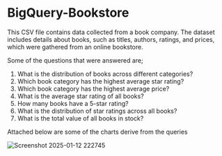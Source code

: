 # BigQuery-Bookstore
This CSV file contains data collected from a book company. The dataset includes details about books, such as titles, authors, ratings, and prices, which were gathered from an online bookstore.

Some of the questions that were answered are;
1. What is the distribution of books across different categories?
2. Which book category has the highest average star rating?
3. Which book category has the highest average price?
4. What is the average star rating of all books?
5. How many books have a 5-star rating?
6. What is the distribution of star ratings across all books?
7. What is the total value of all books in stock?
   
Attached below are some of the charts derive from the queries

![Screenshot 2025-01-12 222745](https://github.com/user-attachments/assets/2aa534f9-3a49-4f1f-9730-19ec172cc69a)
